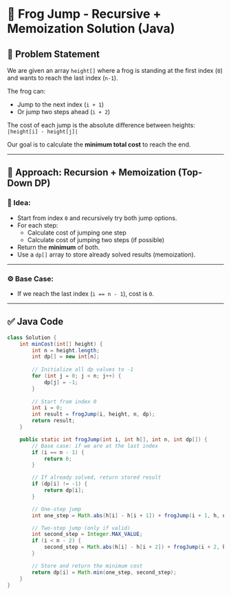 # 🐸 Frog Jump - Recursive + Memoization Solution (Java)

## 🔸 Problem Statement
We are given an array `height[]` where a frog is standing at the first index (`0`) and wants to reach the last index (`n-1`).

The frog can:
- Jump to the next index (`i + 1`)
- Or jump two steps ahead (`i + 2`)

The cost of each jump is the absolute difference between heights:  
`|height[i] - height[j]|`

Our goal is to calculate the **minimum total cost** to reach the end.

---

## 🔁 Approach: Recursion + Memoization (Top-Down DP)

### 🧠 Idea:
- Start from index `0` and recursively try both jump options.
- For each step:
  - Calculate cost of jumping one step
  - Calculate cost of jumping two steps (if possible)
- Return the **minimum** of both.
- Use a `dp[]` array to store already solved results (memoization).

---

### ⚙️ Base Case:
- If we reach the last index (`i == n - 1`), cost is `0`.

---

## ✅ Java Code

```java
class Solution {
    int minCost(int[] height) {
        int n = height.length;
        int dp[] = new int[n];
        
        // Initialize all dp values to -1
        for (int j = 0; j < n; j++) {
            dp[j] = -1;
        }
        
        // Start from index 0
        int i = 0;
        int result = frogJump(i, height, n, dp);
        return result;
    }

    public static int frogJump(int i, int h[], int n, int dp[]) {
        // Base case: if we are at the last index
        if (i == n - 1) {
            return 0;
        }

        // If already solved, return stored result
        if (dp[i] != -1) {
            return dp[i];
        }

        // One-step jump
        int one_step = Math.abs(h[i] - h[i + 1]) + frogJump(i + 1, h, n, dp);

        // Two-step jump (only if valid)
        int second_step = Integer.MAX_VALUE;
        if (i < n - 2) {
            second_step = Math.abs(h[i] - h[i + 2]) + frogJump(i + 2, h, n, dp);
        }

        // Store and return the minimum cost
        return dp[i] = Math.min(one_step, second_step);
    }
}
